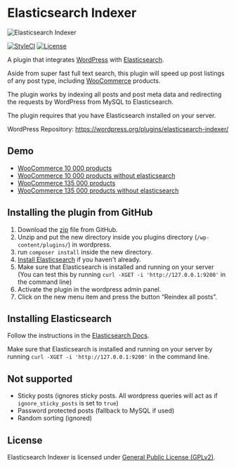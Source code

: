 Elasticsearch Indexer
=========
![Elasticsearch Indexer](http://mikael.ninja/github/assets/elasticsearch-indexer/banner-728x236.png)

[![StyleCI](https://styleci.io/repos/34813501/shield?style=flat)](https://styleci.io/repos/34813501)
[![License](https://img.shields.io/packagist/l/wallmanderco/elasticsearch-indexer.svg?style=flat)](https://packagist.org/packages/wallmanderco/elasticsearch-indexer)

A plugin that integrates [WordPress](https://github.com/WordPress/WordPress) with [Elasticsearch](https://www.elastic.co/products/elasticsearch).

Aside from super fast full text search, this plugin will speed up post listings of any post type, including [WooCommerce](http://www.woothemes.com/woocommerce/) products.

The plugin works by indexing all posts and post meta data and redirecting the requests by WordPress from MySQL to Elasticsearch.

The plugin requires that you have Elasticsearch installed on your server.

WordPress Repository: https://wordpress.org/plugins/elasticsearch-indexer/

## Demo
 - [WooCommerce 10 000 products](http://enabled-1.es-demo.wallmanderco.se/)
 - [WooCommerce 10 000 products without elasticsearch](http://disabled-1.es-demo.wallmanderco.se/)
 - [WooCommerce 135 000 products](http://enabled-2.es-demo.wallmanderco.se/)
 - [WooCommerce 135 000 products without elasticsearch](http://disabled-2.es-demo.wallmanderco.se/)

## Installing the plugin from GitHub
 1. Download the [zip](https://github.com/wallmanderco/elasticsearch-indexer/archive/master.zip) file from GitHub.
 1. Unzip and put the new directory inside you plugins directory (`/wp-content/plugins/`) in wordpress.
 1. run `composer install` inside the new directory.
 1. [Install Elasticsearch](http://www.elastic.co/guide/en/elasticsearch/reference/1.5/_installation.html) if you haven't already.
 1. Make sure that Elasticsearch is installed and running on your server  
(You can test this by running `curl -XGET -i 'http://127.0.0.1:9200'` in the command line)
 1. Activate the plugin in the wordpress admin panel.
 1. Click on the new menu item and press the button “Reindex all posts”.

## Installing Elasticsearch
Follow the instructions in the [Elasticsearch Docs](https://www.elastic.co/guide/en/elasticsearch/guide/current/_installing_elasticsearch.html).

Make sure that Elasticsearch is installed and running on your server by running `curl -XGET -i 'http://127.0.0.1:9200'` in the command line.

## Not supported
 - Sticky posts (ignores sticky posts. All wordpress queries will act as if `ignore_sticky_posts` is set to `true`)
 - Password protected posts (fallback to MySQL if used)
 - Random sorting (ignored)

## License
Elasticsearch Indexer is licensed under [General Public License (GPLv2)](LICENSE).
